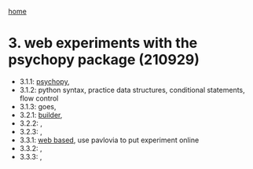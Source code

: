 [home](https://nils-holmberg.github.io/sfac-py/)

# 3. web experiments with the psychopy package (210929)

- 3.1.1: [psychopy](01-intro.html), 
- 3.1.2: python syntax, practice data structures, conditional statements, flow control
- 3.1.3: goes, 
- 3.2.1: [builder](02-build.html), 
- 3.2.2: , 
- 3.2.3: , 
- 3.3.1: [web based](03-web.html), use pavlovia to put experiment online
- 3.3.2: , 
- 3.3.3: , 
